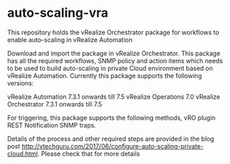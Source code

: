 # auto-scaling-vra
This repository holds the vRealize Orchestrator package for workflows to enable auto-scaling in vRealize Automation

Download and import the package in vRealize Orchestrator. This package has all the required workflows, SNMP policy and action items which needs to be used to build auto-scaling in private Cloud environment based on vRealize Automation.
Currently this package supports the following versions:

vRealize Automation 7.3.1 onwards till 7.5
vRealize Operations 7.0
vRealize Orchestrator 7.3.1 onwards till 7.5

For triggering, this package supports the following methods,
vRO plugin
REST Notification
SNMP traps.

Details of the process and other required steps are provided in the blog post http://vtechguru.com/2017/06/configure-auto-scaling-private-cloud.html. Please check that for more details
